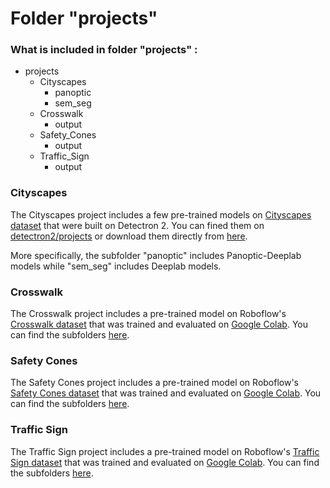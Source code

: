 # Folder "projects"
### What is included in folder "projects" :
- projects
  - Cityscapes
      - panoptic
      - sem_seg
  - Crosswalk
      - output
  - Safety_Cones
      - output
  - Traffic_Sign
     - output

### Cityscapes 
The Cityscapes project includes a few pre-trained models on [Cityscapes dataset](https://www.cityscapes-dataset.com/) that were built on Detectron 2. You can fined them on [detectron2/projects](https://github.com/facebookresearch/detectron2/tree/main/projects) or download them directly from [here](https://drive.google.com/drive/folders/1RriN_4f98Hvac1i5dePDmoLZAMkNVLu8?usp=drive_link). 

More specifically, the subfolder "panoptic" includes Panoptic-Deeplab models while "sem_seg" includes Deeplab models.

### Crosswalk
The Crosswalk project includes a pre-trained model on Roboflow's [Crosswalk dataset](https://universe.roboflow.com/detectioncompetition/detection2.0) that was trained and evaluated on [Google Colab](https://drive.google.com/file/d/1PixrU3kkgsYKYUdNChJakWu5uKFr3CEh/view?usp=drive_link). You can find the subfolders [here](https://drive.google.com/drive/folders/1IK_FBrcgSeXS1WmYNvYpGinXPoNlvCNQ?usp=drive_link).

### Safety Cones
The Safety Cones project includes a pre-trained model on Roboflow's [Safety Cones dataset](https://universe.roboflow.com/roboflow-universe-projects/safety-cones-vfrj2) that was trained and evaluated on [Google Colab](https://drive.google.com/file/d/1rSsLVSE3GZSqyD6Qhekd-avSUSpOE8bb/view?usp=drive_link). You can find the subfolders [here](https://drive.google.com/drive/folders/1AFVnZCjsUSJGlQKqgiKDTSUC5gT6UEaG?usp=drive_link).

### Traffic Sign
The Traffic Sign project includes a pre-trained model on Roboflow's [Traffic Sign dataset](https://universe.roboflow.com/weerakarn/traffic-sign-dataset-tdsoi) that was trained and evaluated on [Google Colab](https://drive.google.com/file/d/1zStw1ixfaKV1LWYSendcEP71Sr5wLf15/view?usp=drive_link). You can find the subfolders [here](https://drive.google.com/drive/folders/1FVSOfiZF2sG0LgitK-RgAiiyA-D4Woud?usp=drive_link).

